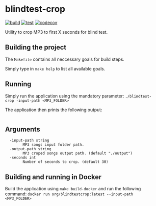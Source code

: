 # blindtest-crop
[![build](https://github.com/aminekaabachi/blindtest-crop/actions/workflows/build.yaml/badge.svg)](https://github.com/aminekaabachi/blindtest-crop/)
[![test](https://github.com/aminekaabachi/blindtest-crop/actions/workflows/test.yaml/badge.svg)](https://github.com/aminekaabachi/blindtest-crop/)
[![codecov](https://codecov.io/gh/aminekaabachi/blindtest-crop/branch/main/graph/badge.svg?token=MS0JGLZOR8)](https://codecov.io/gh/aminekaabachi/blindtest-crop)

Utility to crop MP3 to first X seconds for blind test.

## Building the project

The `Makefile` contains all neccessary goals for build steps.

Simply type in `make help` to list all available goals.

## Running

Simply run the application using the mandatory parameter: `./blindtest-crop -input-path <MP3_FOLDER>`

The application then prints the following output:

```

```

## Arguments
```
  -input-path string
        MP3 songs input folder path.
  -output-path string
        MP3 croped songs output path. (default "./output")
  -seconds int
        Number of seconds to crop. (default 30)
```

## Building and running in Docker

Build the application using `make build-docker` and run the following command: `docker run org/blindtestcrop:latest --input-path <MP3_FOLDER>`